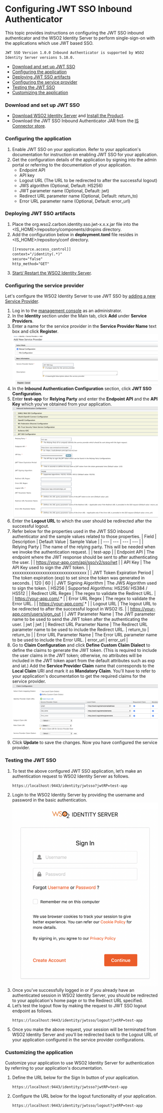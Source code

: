 # Configuring JWT SSO Inbound Authenticator

This topic provides instructions on configuring the JWT SSO inbound authenticator and the WSO2 Identity Server 
to perform single-sign-on with the applications which use JWT based SSO.

````
JWT SSO Version 1.0.0 Inbound Authenticator is supported by WSO2 Identity Server versions 5.10.0. 
````

* [Download and set up JWT SSO](#download-and-set-up-jwt-sso)
* [Configuring the application](#configuring-the-application)
* [Deploying JWT SSO artifacts](#deploying-jwt-sso-artifacts)
* [Configuring the service provider](#configuring-the-service-provider)
* [Testing the JWT SSO](#testing-the-jwt-sso)
* [Customizing the application](#customizing-the-application)

### Download and set up JWT SSO

* [Download WSO2 Identity Server](https://wso2.com/identity-and-access-management) and
[Install the Product](https://is.docs.wso2.com/en/5.10.0/setup/installing-the-product).
* Download the JWT SSO Inbound Authenticator JAR from the 
[IS Connector store](https://github.com/mifrazmurthaja/identity-inbound-auth-jwtsso/releases).

### Configuring the application

1. Enable JWT SSO on your application. Refer to your application's documentation for instruction on enabling JWT SSO
 for your application.
2. Get the configuration details of the application by signing into the admin portal or referring to the
 documentation of your application.
    * Endpoint API
    * API key
    * Logout URL (The URL to be redirected to after the successful logout)
    * JWS algorithm (Optional, Default: HS256)
    * JWT parameter name (Optional, Default: jwt)
    * Redirect URL parameter name (Optional, Default: return_to)
    * Error URL parameter name (Optional, Default: error_url)

### Deploying JWT SSO artifacts

1. Place the org.wso2.carbon.identity.sso.jwt-x.x.x.jar file into the <IS_HOME>/repository/components/dropins
 directory.
2. Add the configuration below in **deployment.toml** file resides in <IS_HOME>/repository/conf directory.
    ````
    [[resource.access_control]]
    context="/identity(.*)"
    secure="false"
    http_method="GET"
    ````
3. [Start/ Restart the WSO2 Identity Server](https://is.docs.wso2.com/en/5.10.0/setup/running-the-product).

### Configuring the service provider

Let's configure the WSO2 Identity Server to use JWT SSO by
[adding a new Service Provider](https://is.docs.wso2.com/en/5.10.0/learn/adding-and-configuring-a-service-provider/).

1. Log in to the
[management console](https://is.docs.wso2.com/en/5.10.0/setup/getting-started-with-the-management-console/) as an
administrator.
2. In the **Identity** section under the Main tab, click **Add** under **Service Providers**.
3. Enter a name for the service provider in the **Service Provider Name** text box and click **Register**.
![Add New Service Provider](images/image1.png)
4. In the **Inbound Authentication Configuration** section, click **JWT SSO Configuration**.
5. Enter **test-app** for **Relying Party** and enter the **Endpoint API** and the **API Key** which you've
 obtained from your application.
![JWT SSO Configuration](images/image2.png)
6. Enter the **Logout URL** to which the user should be redirected after the successful logout.
7. Refer below for the properties used in the JWT SSO inbound authenticator and the sample values related to those
 properties.
    | Field | Description | Default Value | Sample Value |
    | --- | --- | --- | --- |
    | Relying Party | The name of the relying party. This will be needed when we invoke the authentication request. |  | test-app |
    | Endpoint API | The endpoint where the JWT response should be sent to after authenticating the user. |  | https://your-app.com/api/sso/v2/sso/jwt |
    | API Key | The API Key used to sign the JWT token. |  | xxxxxxxxxxxxxxxxxxxxxxxxxxxxxxxx |
    | JWT Token Expiration Period | The token expiration (exp) to set since the token was generated in seconds. | 120 | 60 |
    | JWT Signing Algorithm | The JWS Algorithm used to sign the token. | HS256 | Supported Algorithms: HS256/ HS384 / HS512 |
    | Redirect URL Regex | The regex to validate the Redirect URL. |  | https://your-app.com/.* |
    | Error URL Regex | The regex to validate the Error URL. |  | https://your-app.com/.* |
    | Logout URL | The logout URL to be redirected to after the successful logout in WSO2 IS. |  | https://your-app.com/users/sign_out |
    | JWT Parameter Name | The JWT parameter name to be used to send the JWT token after the authenticating the user. | jwt | jwt |
    | Redirect URL Parameter Name | The Redirect URL parameter name to be used to include the Redirect URL. | return_to | return_to |
    | Error URL Parameter Name | The Error URL parameter name to be used to include the Error URL. | error_url | error_url |
8. Go to **Claim Configuration** and click **Define Custom Claim Dialect** to define the claims to generate the JWT
 token. (This is required to include the user claims in the JWT token; otherwise, no attributes will be included in
 the JWT token apart from the default attributes such as exp and iat.) Add the **Service Provider Claim** name that
 corresponds to the **Local Claim** URI and mark it as **Mandatory Claim**. You'll have to refer to your application's
 documentation to get the required claims for the service provider. 
![Claim Configuration](images/image3.png)
8. Click **Update** to save the changes. Now you have configured the service provider.

### Testing the JWT SSO

1. To test the above configured JWT SSO application, let’s make an authentication request to WSO2 Identity Server as
 follows.
    ````
    https://localhost:9443/identity/jwtsso?jwtRP=test-app
    ````
2. Login to the WSO2 Identity Server by providing the username and password in the basic authentication.
![WSO2 IS Login Page](images/image4.png)
3. Once you've successfully logged in or if you already have an authenticated session in WSO2 Identity Server, you
 should be redirected to your application's home page or to the Redirect URL specified.
4. Let’s test the logout flow by making the request to JWT SSO logout endpoint as follows.
    ````
    https://localhost:9443/identity/jwtsso/logout?jwtRP=test-app
    ````
5. Once you make the above request, your session will be terminated from WSO2 Identity Server and you'll be
 redirected back to the Logout URL of your application configured in the service provider configurations.
 
### Customizing the application

Customize your application to use WSO2 Identity Server for authentication by referring to your application's
 documentation.
 
1. Define the URL below for the Sign In button of your application.
    ````
    https://localhost:9443/identity/jwtsso?jwtRP=test-app
    ````
2. Configure the URL below for the logout functionality of your application.
    ````
    https://localhost:9443/identity/jwtsso/logout?jwtRP=test-app
    ````